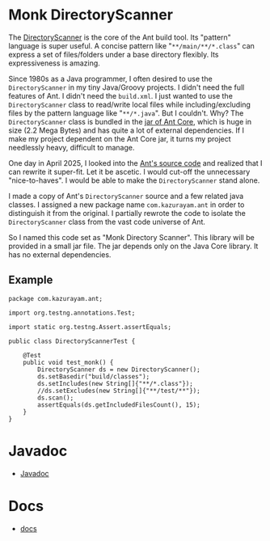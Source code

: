 # Monk DirectoryScanner

The [DirectoryScanner](https://ant.apache.org/manual/api/org/apache/tools/ant/DirectoryScanner.html) is the core of the Ant build tool. Its "pattern" language is super useful. A concise pattern like "`**/main/**/*.class`" can express a set of files/folders under a base directory flexibly. Its expressiveness is amazing.

Since 1980s as a Java programmer, I often desired to use the `DirectoryScanner` in my tiny Java/Groovy projects. I didn't need the full features of Ant. I didn't need the `build.xml`. I just wanted to use the `DirectoryScanner` class to read/write local files while including/excluding files by the pattern language like "`**/*.java`". But I couldn't. Why? The `DirectoryScanner` class is bundled in the [jar of Ant Core](https://mvnrepository.com/artifact/org.apache.ant/ant), which is huge in size (2.2 Mega Bytes) and has quite a lot of external dependencies. If I make my project dependent on the Ant Core jar, it turns my project needlessly heavy, difficult to manage.

One day in April 2025, I looked into the [Ant's source code](https://github.com/apache/ant/blob/master/src/main/org/apache/tools/ant/DirectoryScanner.java) and realized that I can rewrite it super-fit. Let it be ascetic. I would cut-off the unnecessary "nice-to-haves". I would be able to make the `DirectoryScanner` stand alone. 

I made a copy of Ant's `DirectoryScanner` source and a few related java classes. I assigned a new package name `com.kazurayam.ant` in order to distinguish it from the original. I partially rewrote the code to isolate the `DirectoryScanner` class from the vast code universe of Ant.

So I named this code set as "Monk Directory Scanner". This library will be provided in a small jar file. The jar depends only on the Java Core library. It has no external dependencies.

## Example

```
package com.kazurayam.ant;

import org.testng.annotations.Test;

import static org.testng.Assert.assertEquals;

public class DirectoryScannerTest {

    @Test
    public void test_monk() {
        DirectoryScanner ds = new DirectoryScanner();
        ds.setBasedir("build/classes");
        ds.setIncludes(new String[]{"**/*.class"});
        //ds.setExcludes(new String[]{"**/test/**"});
        ds.scan();
        assertEquals(ds.getIncludedFilesCount(), 15);
    }
}
```

# Javadoc

- [Javadoc](https://kazurayam.github.io/MonkDirectoryScanner/api/)

# Docs

- [docs](https://kazurayam.github.io/MonkDirectoryScanner/)